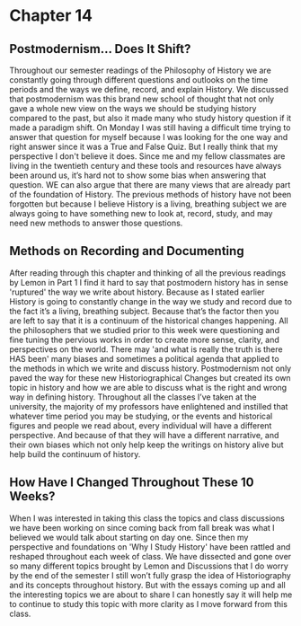 # Chapter 14 

## Postmodernism... Does It Shift?

Throughout our semester readings of the Philosophy of History we are constantly going through different questions and outlooks on the time periods and the ways we define, record, and explain History. We discussed that postmodernism was this brand new school of thought that not only gave a whole new view on the ways we should be studying history compared to the past, but also it made many who study history question if it made a paradigm shift. On Monday I was still having a difficult time trying to answer that question for myself because I was looking for the one way and right answer since it was a True and False Quiz. But I really think that my perspective I don't believe it does. Since me and my fellow classmates are living in the twentieth century and these tools and resources have always been around us, it’s hard not to show some bias when answering that question. WE can also argue that there are many views that are already part of the foundation of History. The previous methods of history have not been forgotten but because I believe History is a living, breathing subject we are always going to have something new to look at, record, study, and may need new methods to answer those questions. 

## Methods on Recording and Documenting 

After reading through this chapter and thinking of all the previous readings by Lemon in Part 1 I find it hard to say that postmodern history has in sense 'ruptured' the way we write about history. Because as I stated earlier History is going to constantly change in the way we study and record due to the fact it’s a living, breathing subject. Because that’s the factor then you are left to say that it is a continuum of the historical changes happening. All the philosophers that we studied prior to this week were questioning and fine tuning the pervious works in order to create more sense, clarity, and perspectives on the world. There may 'and what is really the truth is there HAS been' many biases and sometimes a political agenda that applied to the methods in which we write and discuss history. Postmodernism not only paved the way for these new Historiographical Changes but created its own topic in history and how we are able to discuss what is the right and wrong way in defining history. Throughout all the classes I’ve taken at the university, the majority of my professors have enlightened and instilled that whatever time period you may be studying, or the events and historical figures and people we read about, every individual will have a different perspective. And because of that they will have a different narrative, and their own biases which not only help keep the writings on history alive but help build the continuum of history.  

## How Have I Changed Throughout These 10 Weeks?

When I was interested in taking this class the topics and class discussions we have been working on since coming back from fall break was what I believed we would talk about starting on day one. Since then my perspective and foundations on 'Why I Study History' have been rattled and reshaped throughout each week of class. We have dissected and gone over so many different topics brought by Lemon and Discussions that I do worry by the end of the semester I still won’t fully grasp the idea of Historiography and its concepts throughout history. But with the essays coming up and all the interesting topics we are about to share I can honestly say it will help me to continue to study this topic with more clarity as I move forward from this class. 
